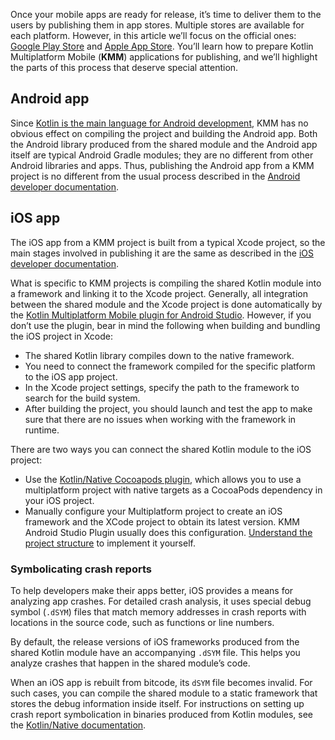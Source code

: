 [//]: # (title: Publish KMM apps)

Once your mobile apps are ready for release, it’s time to deliver them to the users by publishing them in app stores.
Multiple stores are available for each platform. However, in this article we’ll focus on the official ones:
[Google Play Store](https://play.google.com/store) and [Apple App Store](https://www.apple.com/ios/app-store/).
You’ll learn how to prepare Kotlin Multiplatform Mobile (**KMM**) applications for publishing, and we’ll highlight
the parts of this process that deserve special attention.

## Android app

Since [Kotlin is the main language for Android development](https://developer.android.com/kotlin),
KMM has no obvious effect on compiling the project and building the Android app. Both the Android library produced from
the shared module and the Android app itself are typical Android Gradle modules; they are no different from other Android
libraries and apps. Thus, publishing the Android app from a KMM project is no different from the usual process described
in the [Android developer documentation](https://developer.android.com/studio/publish).

## iOS app

The iOS app from a KMM project is built from a typical Xcode project, so the main stages involved in publishing it are
the same as described in the [iOS developer documentation](https://developer.apple.com/ios/submit/).

What is specific to KMM projects is compiling the shared Kotlin module into a framework and linking it to the Xcode project.
Generally, all integration between the shared module and the Xcode project is done automatically by the [Kotlin Multiplatform Mobile plugin for Android Studio](https://plugins.jetbrains.com/plugin/14936-kotlin-multiplatform-mobile).
However, if you don’t use the plugin, bear in mind the following when building and bundling the iOS project in Xcode:

* The shared Kotlin library compiles down to the native framework.
* You need to connect the framework compiled for the specific platform to the iOS app project.
* In the Xcode project settings, specify the path to the framework to search for the build system.
* After building the project, you should launch and test the app to make sure that there are no issues when working with the framework in runtime.

There are two ways you can connect the shared Kotlin module to the iOS project:
* Use the [Kotlin/Native Cocoapods plugin](native-cocoapods.md), which allows you to use a multiplatform project with native targets as a CocoaPods dependency in your iOS project.
* Manually configure your Multiplatform project to create an iOS framework and the XCode project to obtain its latest version. KMM Android Studio Plugin usually does this configuration. [Understand the project structure](kmm-understand-project-structure.md#ios-application) to implement it yourself.

### Symbolicating crash reports

To help developers make their apps better, iOS provides a means for analyzing app crashes. For detailed crash analysis,
it uses special debug symbol (`.dSYM`) files that match memory addresses in crash reports with locations in the source code,
such as functions or line numbers.

By default, the release versions of iOS frameworks produced from the shared Kotlin module have an accompanying `.dSYM`
file. This helps you analyze crashes that happen in the shared module’s code.

When an iOS app is rebuilt from bitcode, its `dSYM` file becomes invalid. For such cases, you can compile the shared module
to a static framework that stores the debug information inside itself. For instructions on setting up crash report
symbolication in binaries produced from Kotlin modules, see the [Kotlin/Native documentation](native-ios-symbolication.md).


